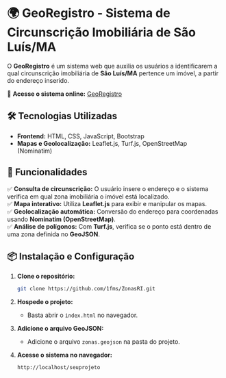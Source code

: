 # 🌍 GeoRegistro - Sistema de Circunscrição Imobiliária de São Luís/MA  

O **GeoRegistro** é um sistema web que auxilia os usuários a identificarem a qual circunscrição imobiliária de **São Luís/MA** pertence um imóvel, a partir do endereço inserido.  

🔗 **Acesse o sistema online:** [GeoRegistro](https://1fms.github.io/ZonasRI/)  

## 🛠️ Tecnologias Utilizadas  

- **Frontend:** HTML, CSS, JavaScript, Bootstrap  
- **Mapas e Geolocalização:** Leaflet.js, Turf.js, OpenStreetMap (Nominatim)  
 
## 🚀 Funcionalidades  

✅ **Consulta de circunscrição:** O usuário insere o endereço e o sistema verifica em qual zona imobiliária o imóvel está localizado.  
✅ **Mapa interativo:** Utiliza **Leaflet.js** para exibir e manipular os mapas.  
✅ **Geolocalização automática:** Conversão do endereço para coordenadas usando **Nominatim (OpenStreetMap)**.  
✅ **Análise de polígonos:** Com **Turf.js**, verifica se o ponto está dentro de uma zona definida no **GeoJSON**.  

## 📦 Instalação e Configuração  

1. **Clone o repositório:**  
   ```bash
   git clone https://github.com/1fms/ZonasRI.git
   ```

2. **Hospede o projeto:**  
   - Basta abrir o `index.html` no navegador.  

3. **Adicione o arquivo GeoJSON:**  
   - Adicione o arquivo `zonas.geojson` na pasta do projeto.  

4. **Acesse o sistema no navegador:**  
   ```
   http://localhost/seuprojeto
   ```
